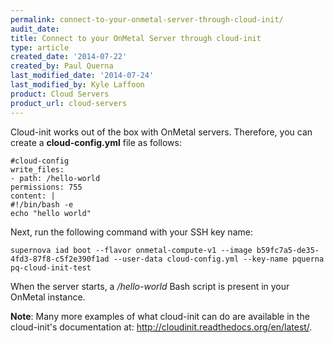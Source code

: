 ```yaml
---
permalink: connect-to-your-onmetal-server-through-cloud-init/
audit_date:
title: Connect to your OnMetal Server through cloud-init
type: article
created_date: '2014-07-22'
created_by: Paul Querna
last_modified_date: '2014-07-24'
last_modified_by: Kyle Laffoon
product: Cloud Servers
product_url: cloud-servers
---
```


Cloud-init works out of the box with OnMetal servers. Therefore, you can
create a **cloud-config.yml** file as follows:

    #cloud-config
    write_files:
    - path: /hello-world
    permissions: 755
    content: |
    #!/bin/bash -e
    echo "hello world"

Next, run the following command with your SSH key name:

    supernova iad boot --flavor onmetal-compute-v1 --image b59fc7a5-de35-4fd3-87f8-c5f2e390f1ad --user-data cloud-config.yml --key-name pquerna
    pq-cloud-init-test

When the server starts, a */hello-world* Bash script is present in your
OnMetal instance.

**Note**: Many more examples of what cloud-init can do are available in
the cloud-init's documentation at:
<http://cloudinit.readthedocs.org/en/latest/>.
